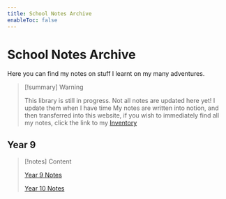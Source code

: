 ```yaml
---
title: School Notes Archive
enableToc: false
---
```

# School Notes Archive
Here you can find my notes on stuff I learnt on my many adventures.

> [!summary] Warning
> 
> This library is still in progress. Not all notes are updated here yet! I update them when I have time
> My notes are written into notion, and then transferred into this website, if you wish to immediately find all my notes, click the link to my [Inventory](https://www.notion.so/wanderer-inventory/Wanderer-s-Archive-551bf6d3382148678191175b1123296f?pvs=4)

## Year 9
>[!notes] Content
>
>[Year 9 Notes](year9notes.md)
>
>[Year 10 Notes](notes/year10/year10notes)


